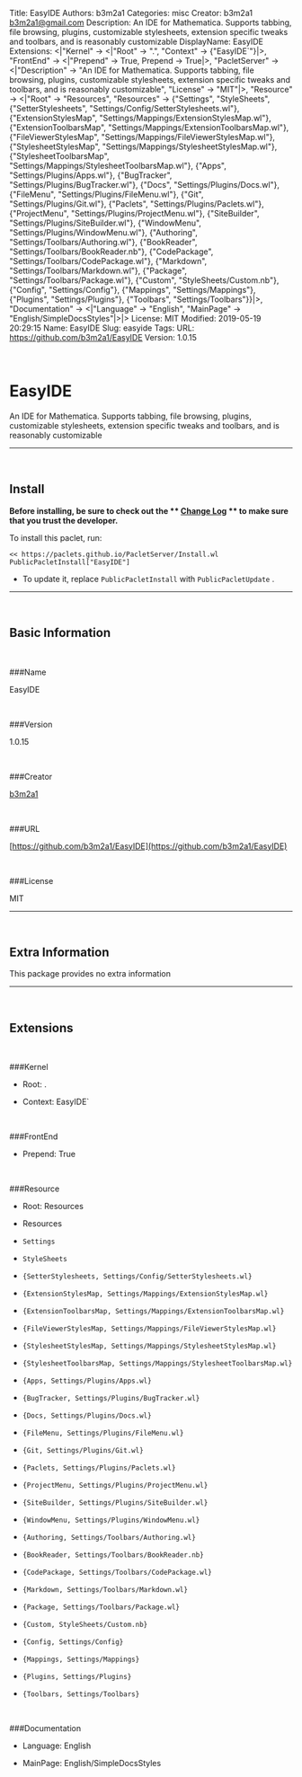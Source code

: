 Title: EasyIDE
Authors: b3m2a1
Categories: misc
Creator: b3m2a1 <b3m2a1@gmail.com>
Description: An IDE for Mathematica. Supports tabbing, file browsing, plugins, customizable stylesheets, extension specific tweaks and toolbars, and is reasonably customizable
DisplayName: EasyIDE
Extensions: <|"Kernel" -> <|"Root" -> ".", "Context" -> {"EasyIDE`"}|>, "FrontEnd" -> <|"Prepend" -> True, Prepend -> True|>, "PacletServer" -> <|"Description" -> "An IDE for Mathematica. Supports tabbing, file browsing, plugins, customizable stylesheets, extension specific tweaks and toolbars, and is reasonably customizable", "License" -> "MIT"|>, "Resource" -> <|"Root" -> "Resources", "Resources" -> {"Settings", "StyleSheets", {"SetterStylesheets", "Settings/Config/SetterStylesheets.wl"}, {"ExtensionStylesMap", "Settings/Mappings/ExtensionStylesMap.wl"}, {"ExtensionToolbarsMap", "Settings/Mappings/ExtensionToolbarsMap.wl"}, {"FileViewerStylesMap", "Settings/Mappings/FileViewerStylesMap.wl"}, {"StylesheetStylesMap", "Settings/Mappings/StylesheetStylesMap.wl"}, {"StylesheetToolbarsMap", "Settings/Mappings/StylesheetToolbarsMap.wl"}, {"Apps", "Settings/Plugins/Apps.wl"}, {"BugTracker", "Settings/Plugins/BugTracker.wl"}, {"Docs", "Settings/Plugins/Docs.wl"}, {"FileMenu", "Settings/Plugins/FileMenu.wl"}, {"Git", "Settings/Plugins/Git.wl"}, {"Paclets", "Settings/Plugins/Paclets.wl"}, {"ProjectMenu", "Settings/Plugins/ProjectMenu.wl"}, {"SiteBuilder", "Settings/Plugins/SiteBuilder.wl"}, {"WindowMenu", "Settings/Plugins/WindowMenu.wl"}, {"Authoring", "Settings/Toolbars/Authoring.wl"}, {"BookReader", "Settings/Toolbars/BookReader.nb"}, {"CodePackage", "Settings/Toolbars/CodePackage.wl"}, {"Markdown", "Settings/Toolbars/Markdown.wl"}, {"Package", "Settings/Toolbars/Package.wl"}, {"Custom", "StyleSheets/Custom.nb"}, {"Config", "Settings/Config"}, {"Mappings", "Settings/Mappings"}, {"Plugins", "Settings/Plugins"}, {"Toolbars", "Settings/Toolbars"}}|>, "Documentation" -> <|"Language" -> "English", "MainPage" -> "English/SimpleDocsStyles"|>|>
License: MIT
Modified: 2019-05-19 20:29:15
Name: EasyIDE
Slug: easyide
Tags: 
URL: https://github.com/b3m2a1/EasyIDE
Version: 1.0.15

<a id="easyide" class="Section" style="width:0;height:0;margin:0;padding:0;">&zwnj;</a>

# EasyIDE

An IDE for Mathematica. Supports tabbing, file browsing, plugins, customizable stylesheets, extension specific tweaks and toolbars, and is reasonably customizable

---

<a id="install" class="Subsection" style="width:0;height:0;margin:0;padding:0;">&zwnj;</a>

## Install

**Before installing, be sure to check out the ** **[Change Log](https://paclets.github.io/PacletServer/pages/log.html)** ** to make sure that you trust the developer.**

To install this paclet, run:

    << https://paclets.github.io/PacletServer/Install.wl
    PublicPacletInstall["EasyIDE"]

*  To update it, replace  `PublicPacletInstall` with  `PublicPacletUpdate` . 

---

<a id="basicinformation" class="Subsection" style="width:0;height:0;margin:0;padding:0;">&zwnj;</a>

## Basic Information

<a id="name" class="Subsubsection" style="width:0;height:0;margin:0;padding:0;">&zwnj;</a>

###Name

EasyIDE

<a id="version" class="Subsubsection" style="width:0;height:0;margin:0;padding:0;">&zwnj;</a>

###Version

1.0.15

<a id="creator" class="Subsubsection" style="width:0;height:0;margin:0;padding:0;">&zwnj;</a>

###Creator

[b3m2a1](mailto:b3m2a1@gmail.com)

<a id="url" class="Subsubsection" style="width:0;height:0;margin:0;padding:0;">&zwnj;</a>

###URL

[https://github.com/b3m2a1/EasyIDE](https://github.com/b3m2a1/EasyIDE)

<a id="license" class="Subsubsection" style="width:0;height:0;margin:0;padding:0;">&zwnj;</a>

###License

MIT

---

<a id="extrainformation" class="Subsection" style="width:0;height:0;margin:0;padding:0;">&zwnj;</a>

## Extra Information

This package provides no extra information

---

<a id="extensions" class="Subsection" style="width:0;height:0;margin:0;padding:0;">&zwnj;</a>

## Extensions

<a id="kernel" class="Subsubsection" style="width:0;height:0;margin:0;padding:0;">&zwnj;</a>

###Kernel

*  Root: .

*  Context: EasyIDE`

<a id="frontend" class="Subsubsection" style="width:0;height:0;margin:0;padding:0;">&zwnj;</a>

###FrontEnd

*  Prepend: True

<a id="resource" class="Subsubsection" style="width:0;height:0;margin:0;padding:0;">&zwnj;</a>

###Resource

*  Root: Resources

*  Resources

  *  `Settings`

  *  `StyleSheets`

  *  `{SetterStylesheets, Settings/Config/SetterStylesheets.wl}`

  *  `{ExtensionStylesMap, Settings/Mappings/ExtensionStylesMap.wl}`

  *  `{ExtensionToolbarsMap, Settings/Mappings/ExtensionToolbarsMap.wl}`

  *  `{FileViewerStylesMap, Settings/Mappings/FileViewerStylesMap.wl}`

  *  `{StylesheetStylesMap, Settings/Mappings/StylesheetStylesMap.wl}`

  *  `{StylesheetToolbarsMap, Settings/Mappings/StylesheetToolbarsMap.wl}`

  *  `{Apps, Settings/Plugins/Apps.wl}`

  *  `{BugTracker, Settings/Plugins/BugTracker.wl}`

  *  `{Docs, Settings/Plugins/Docs.wl}`

  *  `{FileMenu, Settings/Plugins/FileMenu.wl}`

  *  `{Git, Settings/Plugins/Git.wl}`

  *  `{Paclets, Settings/Plugins/Paclets.wl}`

  *  `{ProjectMenu, Settings/Plugins/ProjectMenu.wl}`

  *  `{SiteBuilder, Settings/Plugins/SiteBuilder.wl}`

  *  `{WindowMenu, Settings/Plugins/WindowMenu.wl}`

  *  `{Authoring, Settings/Toolbars/Authoring.wl}`

  *  `{BookReader, Settings/Toolbars/BookReader.nb}`

  *  `{CodePackage, Settings/Toolbars/CodePackage.wl}`

  *  `{Markdown, Settings/Toolbars/Markdown.wl}`

  *  `{Package, Settings/Toolbars/Package.wl}`

  *  `{Custom, StyleSheets/Custom.nb}`

  *  `{Config, Settings/Config}`

  *  `{Mappings, Settings/Mappings}`

  *  `{Plugins, Settings/Plugins}`

  *  `{Toolbars, Settings/Toolbars}`

<a id="documentation" class="Subsubsection" style="width:0;height:0;margin:0;padding:0;">&zwnj;</a>

###Documentation

*  Language: English

*  MainPage: English/SimpleDocsStyles